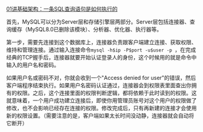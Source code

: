 
[01讲基础架构：一条SQL查询语句是如何执行的](https://funnylog.gitee.io/mysql45/01%E8%AE%B2%E5%9F%BA%E7%A1%80%E6%9E%B6%E6%9E%84%EF%BC%9A%E4%B8%80%E6%9D%A1SQL%E6%9F%A5%E8%AF%A2%E8%AF%AD%E5%8F%A5%E6%98%AF%E5%A6%82%E4%BD%95%E6%89%A7%E8%A1%8C%E7%9A%84.html)

首先，MySQL可以分为Server层和存储引擎层两部分。Server层包括连接器、查询缓存（MySQL8.0已删除该模块）、分析器、优化器、执行器等。

第一步，需要先连接到这个数据库上，连接器负责跟客户端建立连接、获取权限、维持和管理连接。通过输入连接命令`mysql -h$ip -P$port -u$user -p
`，在完成经典的TCP握手后，连接器就要开始认证登录人的身份，这个时候用的就是命令中输入的用户名和密码。

如果用户名或密码不对，你就会收到一个"Access denied for user"的错误，然后客户端程序结束执行。如果用户名密码认证通过，连接器会到权限表里面查出你拥有的权限。之后，这个连接里面的权限判断逻辑，都将依赖于此时读到的权限。这就意味着，一个用户成功建立连接后，即使你用管理员账号对这个用户的权限做了修改，也不会影响已经存在连接的权限。修改完成后，只有再新建的连接才会使用新的权限设置。（需要注意的是，客户端如果太长时间没动静，连接器就会自动将它断开）



